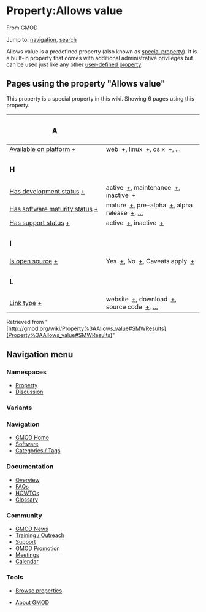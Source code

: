 









<span id="top"></span>







# <span dir="auto">Property:Allows value</span>





From GMOD









Jump to: [navigation](#mw-navigation), [search](#p-search)







Allows value is a predefined property (also known as <a
href="https://www.semantic-mediawiki.org/wiki/Help:Special_properties"
class="external text" rel="nofollow">special property</a>). It is a
built-in property that comes with additional administrative privileges
but can be used just like any other
<a href="https://www.semantic-mediawiki.org/wiki/Property"
class="external text" rel="nofollow">user-defined property</a>.



  
<span id="SMWResults"></span>



## Pages using the property "Allows value"

This property is a special property in this wiki. Showing 6 pages using
this property.

<table style="width: 100%; ">
<colgroup>
<col style="width: 50%" />
<col style="width: 50%" />
</colgroup>
<thead>
<tr class="header">
<th class="smwpropname"><h3 id="a">A</h3></th>
<th></th>
</tr>
</thead>
<tbody>
<tr class="odd">
<td class="smwpropname"><a href="Property%3AAvailable_on_platform"
title="Property:Available on platform">Available on platform</a> <span
class="smwbrowse"><a
href="Special%3ABrowse/Property%3AAvailable-20on-20platform"
title="Special%3ABrowse/Property%3AAvailable-20on-20platform">+</a></span></td>
<td class="smwprops">web  <span class="smwsearch"><a
href="Special%3ASearchByProperty/Allows-20value/web"
title="Special%3ASearchByProperty/Allows-20value/web">+</a></span>,
linux  <span class="smwsearch"><a
href="Special%3ASearchByProperty/Allows-20value/linux"
title="Special%3ASearchByProperty/Allows-20value/linux">+</a></span>, os
x  <span class="smwsearch"><a
href="Special%3ASearchByProperty/Allows-20value/os-20x"
title="Special%3ASearchByProperty/Allows-20value/os-20x">+</a></span>, <a
href="Special:PageProperty/Property%3AAvailable_on_platform::Allows_value"
title="Special:PageProperty/Property:Available on platform::Allows value">…</a></td>
</tr>
<tr class="even">
<td class="smwpropname"><h3 id="h">H</h3></td>
<td></td>
</tr>
<tr class="odd">
<td class="smwpropname"><a href="Property%3AHas_development_status"
title="Property:Has development status">Has development status</a> <span
class="smwbrowse"><a
href="Special%3ABrowse/Property%3AHas-20development-20status"
title="Special%3ABrowse/Property%3AHas-20development-20status">+</a></span></td>
<td class="smwprops">active  <span class="smwsearch"><a
href="Special%3ASearchByProperty/Allows-20value/active"
title="Special%3ASearchByProperty/Allows-20value/active">+</a></span>,
maintenance  <span class="smwsearch"><a
href="Special%3ASearchByProperty/Allows-20value/maintenance"
title="Special%3ASearchByProperty/Allows-20value/maintenance">+</a></span>,
inactive  <span class="smwsearch"><a
href="Special%3ASearchByProperty/Allows-20value/inactive"
title="Special%3ASearchByProperty/Allows-20value/inactive">+</a></span></td>
</tr>
<tr class="even">
<td class="smwpropname"><a href="Property%3AHas_software_maturity_status"
title="Property:Has software maturity status">Has software maturity
status</a> <span class="smwbrowse"><a
href="Special%3ABrowse/Property%3AHas-20software-20maturity-20status"
title="Special%3ABrowse/Property%3AHas-20software-20maturity-20status">+</a></span></td>
<td class="smwprops">mature  <span class="smwsearch"><a
href="Special%3ASearchByProperty/Allows-20value/mature"
title="Special%3ASearchByProperty/Allows-20value/mature">+</a></span>,
pre-alpha  <span class="smwsearch"><a
href="Special%3ASearchByProperty/Allows-20value/pre-2Dalpha"
title="Special%3ASearchByProperty/Allows-20value/pre-2Dalpha">+</a></span>,
alpha release  <span class="smwsearch"><a
href="Special%3ASearchByProperty/Allows-20value/alpha-20release"
title="Special%3ASearchByProperty/Allows-20value/alpha-20release">+</a></span>,
<a
href="Special:PageProperty/Property%3AHas_software_maturity_status::Allows_value"
title="Special:PageProperty/Property:Has software maturity status::Allows value">…</a></td>
</tr>
<tr class="odd">
<td class="smwpropname"><a href="Property%3AHas_support_status"
title="Property:Has support status">Has support status</a> <span
class="smwbrowse"><a
href="Special%3ABrowse/Property%3AHas-20support-20status"
title="Special%3ABrowse/Property%3AHas-20support-20status">+</a></span></td>
<td class="smwprops">active  <span class="smwsearch"><a
href="Special%3ASearchByProperty/Allows-20value/active"
title="Special%3ASearchByProperty/Allows-20value/active">+</a></span>,
inactive  <span class="smwsearch"><a
href="Special%3ASearchByProperty/Allows-20value/inactive"
title="Special%3ASearchByProperty/Allows-20value/inactive">+</a></span></td>
</tr>
<tr class="even">
<td class="smwpropname"><h3 id="i">I</h3></td>
<td></td>
</tr>
<tr class="odd">
<td class="smwpropname"><a href="Property%3AIs_open_source"
title="Property:Is open source">Is open source</a> <span
class="smwbrowse"><a href="Special%3ABrowse/Property%3AIs-20open-20source"
title="Special%3ABrowse/Property%3AIs-20open-20source">+</a></span></td>
<td class="smwprops">Yes  <span class="smwsearch"><a
href="Special%3ASearchByProperty/Allows-20value/Yes"
title="Special%3ASearchByProperty/Allows-20value/Yes">+</a></span>,
No  <span class="smwsearch"><a
href="Special%3ASearchByProperty/Allows-20value/No"
title="Special%3ASearchByProperty/Allows-20value/No">+</a></span>, Caveats
apply  <span class="smwsearch"><a
href="Special%3ASearchByProperty/Allows-20value/Caveats-20apply"
title="Special%3ASearchByProperty/Allows-20value/Caveats-20apply">+</a></span></td>
</tr>
<tr class="even">
<td class="smwpropname"><h3 id="l">L</h3></td>
<td></td>
</tr>
<tr class="odd">
<td class="smwpropname"><a href="Property%3ALink_type"
title="Property:Link type">Link type</a> <span class="smwbrowse"><a
href="Special%3ABrowse/Property%3ALink-20type"
title="Special%3ABrowse/Property%3ALink-20type">+</a></span></td>
<td class="smwprops">website  <span class="smwsearch"><a
href="Special%3ASearchByProperty/Allows-20value/website"
title="Special%3ASearchByProperty/Allows-20value/website">+</a></span>,
download  <span class="smwsearch"><a
href="Special%3ASearchByProperty/Allows-20value/download"
title="Special%3ASearchByProperty/Allows-20value/download">+</a></span>,
source code  <span class="smwsearch"><a
href="Special%3ASearchByProperty/Allows-20value/source-20code"
title="Special%3ASearchByProperty/Allows-20value/source-20code">+</a></span>,
<a href="Special:PageProperty/Property%3ALink_type::Allows_value"
title="Special:PageProperty/Property:Link type::Allows value">…</a></td>
</tr>
</tbody>
</table>







Retrieved from
"[http://gmod.org/wiki/Property%3AAllows_value#SMWResults](Property%3AAllows_value#SMWResults)"

















## Navigation menu









### Namespaces

- <span id="ca-nstab-property">[Property](Property%3AAllows_value)</span>
- <span id="ca-talk"><a
  href="http://gmod.org/mediawiki/index.php?title=Property_talk:Allows_value&amp;action=edit&amp;redlink=1"
  accesskey="t"
  title="Discussion about the content page [t]">Discussion</a></span>





### 

### Variants[](#)























<a href="Main_Page"
style="background-image: url(../images/GMOD-cogs.png);"
title="Visit the main page"></a>





### Navigation



- <span id="n-GMOD-Home">[GMOD Home](Main_Page)</span>
- <span id="n-Software">[Software](GMOD_Components)</span>
- <span id="n-Categories-.2F-Tags">[Categories /
  Tags](Categories)</span>







### Documentation



- <span id="n-Overview">[Overview](Overview)</span>
- <span id="n-FAQs">[FAQs](Category%3AFAQ)</span>
- <span id="n-HOWTOs">[HOWTOs](Category%3AHOWTO)</span>
- <span id="n-Glossary">[Glossary](Glossary)</span>







### Community



- <span id="n-GMOD-News">[GMOD News](GMOD_News)</span>
- <span id="n-Training-.2F-Outreach">[Training /
  Outreach](Training_and_Outreach)</span>
- <span id="n-Support">[Support](Support)</span>
- <span id="n-GMOD-Promotion">[GMOD Promotion](GMOD_Promotion)</span>
- <span id="n-Meetings">[Meetings](Meetings)</span>
- <span id="n-Calendar">[Calendar](Calendar)</span>







### Tools




- <span id="t-smwbrowselink"><a href="Special%3ABrowse/Property%3AAllows_value" rel="smw-browse">Browse
  properties</a></span>












- <span id="footer-places-about">[About
  GMOD](GMOD%3AAbout "GMOD%3AAbout")</span>

<!-- -->







